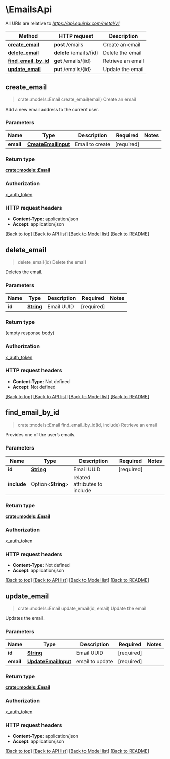 # \EmailsApi

All URIs are relative to *https://api.equinix.com/metal/v1*

Method | HTTP request | Description
------------- | ------------- | -------------
[**create_email**](EmailsApi.md#create_email) | **post** /emails | Create an email
[**delete_email**](EmailsApi.md#delete_email) | **delete** /emails/{id} | Delete the email
[**find_email_by_id**](EmailsApi.md#find_email_by_id) | **get** /emails/{id} | Retrieve an email
[**update_email**](EmailsApi.md#update_email) | **put** /emails/{id} | Update the email



## create_email

> crate::models::Email create_email(email)
Create an email

Add a new email address to the current user.

### Parameters


Name | Type | Description  | Required | Notes
------------- | ------------- | ------------- | ------------- | -------------
**email** | [**CreateEmailInput**](CreateEmailInput.md) | Email to create | [required] |

### Return type

[**crate::models::Email**](Email.md)

### Authorization

[x_auth_token](../README.md#x_auth_token)

### HTTP request headers

- **Content-Type**: application/json
- **Accept**: application/json

[[Back to top]](#) [[Back to API list]](../README.md#documentation-for-api-endpoints) [[Back to Model list]](../README.md#documentation-for-models) [[Back to README]](../README.md)


## delete_email

> delete_email(id)
Delete the email

Deletes the email.

### Parameters


Name | Type | Description  | Required | Notes
------------- | ------------- | ------------- | ------------- | -------------
**id** | [**String**](.md) | Email UUID | [required] |

### Return type

 (empty response body)

### Authorization

[x_auth_token](../README.md#x_auth_token)

### HTTP request headers

- **Content-Type**: Not defined
- **Accept**: Not defined

[[Back to top]](#) [[Back to API list]](../README.md#documentation-for-api-endpoints) [[Back to Model list]](../README.md#documentation-for-models) [[Back to README]](../README.md)


## find_email_by_id

> crate::models::Email find_email_by_id(id, include)
Retrieve an email

Provides one of the user’s emails.

### Parameters


Name | Type | Description  | Required | Notes
------------- | ------------- | ------------- | ------------- | -------------
**id** | [**String**](.md) | Email UUID | [required] |
**include** | Option<**String**> | related attributes to include |  |

### Return type

[**crate::models::Email**](Email.md)

### Authorization

[x_auth_token](../README.md#x_auth_token)

### HTTP request headers

- **Content-Type**: Not defined
- **Accept**: application/json

[[Back to top]](#) [[Back to API list]](../README.md#documentation-for-api-endpoints) [[Back to Model list]](../README.md#documentation-for-models) [[Back to README]](../README.md)


## update_email

> crate::models::Email update_email(id, email)
Update the email

Updates the email.

### Parameters


Name | Type | Description  | Required | Notes
------------- | ------------- | ------------- | ------------- | -------------
**id** | [**String**](.md) | Email UUID | [required] |
**email** | [**UpdateEmailInput**](UpdateEmailInput.md) | email to update | [required] |

### Return type

[**crate::models::Email**](Email.md)

### Authorization

[x_auth_token](../README.md#x_auth_token)

### HTTP request headers

- **Content-Type**: application/json
- **Accept**: application/json

[[Back to top]](#) [[Back to API list]](../README.md#documentation-for-api-endpoints) [[Back to Model list]](../README.md#documentation-for-models) [[Back to README]](../README.md)

